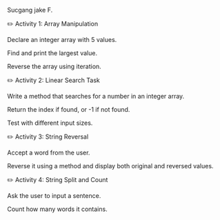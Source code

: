 Sucgang jake F.

✏️ Activity 1: Array Manipulation

Declare an integer array with 5 values.

Find and print the largest value.

Reverse the array using iteration.

✏️ Activity 2: Linear Search Task

Write a method that searches for a number in an integer array.

Return the index if found, or -1 if not found.

Test with different input sizes.

✏️ Activity 3: String Reversal

Accept a word from the user.

Reverse it using a method and display both original and reversed values.

✏️ Activity 4: String Split and Count

Ask the user to input a sentence.

Count how many words it contains.
